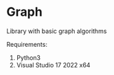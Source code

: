 # Graph
Library with basic graph algorithms


Requirements:

1. Python3
2. Visual Studio 17 2022 x64